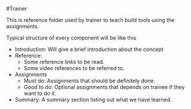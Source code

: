 #Trainer

This is reference folder used by trainer to teach build tools using the assignments.

Typical structure of every component will be like this
* Introduction: Will give a brief introduction about the concept
* Reference:
    * Some reference links to be read.
    * Some video references to be referred to.
* Assignments
    * Must do: Assignments that should be definitely done.
    * Good to do: Optional assignments that depends on trainee if they want to do it.
* Summary: A summary section listing out what we have learned.